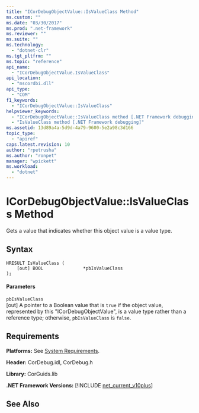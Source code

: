 ```yaml
---
title: "ICorDebugObjectValue::IsValueClass Method"
ms.custom: ""
ms.date: "03/30/2017"
ms.prod: ".net-framework"
ms.reviewer: ""
ms.suite: ""
ms.technology: 
  - "dotnet-clr"
ms.tgt_pltfrm: ""
ms.topic: "reference"
api_name: 
  - "ICorDebugObjectValue.IsValueClass"
api_location: 
  - "mscordbi.dll"
api_type: 
  - "COM"
f1_keywords: 
  - "ICorDebugObjectValue::IsValueClass"
helpviewer_keywords: 
  - "ICorDebugObjectValue::IsValueClass method [.NET Framework debugging]"
  - "IsValueClass method [.NET Framework debugging]"
ms.assetid: 13d89a4a-5d9d-4a79-9600-5e2a98c3d166
topic_type: 
  - "apiref"
caps.latest.revision: 10
author: "rpetrusha"
ms.author: "ronpet"
manager: "wpickett"
ms.workload: 
  - "dotnet"
---
```

# ICorDebugObjectValue::IsValueClass Method
Gets a value that indicates whether this object value is a value type.  
  
## Syntax  
  
```  
HRESULT IsValueClass (  
    [out] BOOL               *pbIsValueClass  
);  
```  
  
#### Parameters  
 `pbIsValueClass`  
 [out] A pointer to a Boolean value that is `true` if the object value, represented by this "ICorDebugObjectValue", is a value type rather than a reference type; otherwise, `pbIsValueClass` is `false`.  
  
## Requirements  
 **Platforms:** See [System Requirements](../../../../docs/framework/get-started/system-requirements.md).  
  
 **Header:** CorDebug.idl, CorDebug.h  
  
 **Library:** CorGuids.lib  
  
 **.NET Framework Versions:** [!INCLUDE [net_current_v10plus](../../../../includes/net-current-v10plus-md.md)]  
  
## See Also  
    
 
